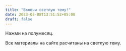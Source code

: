 ```yaml
---
title: "Включи светлую тему!"
date: 2023-03-08T13:51:52+05:00
draft: false
---
```


Нажми на полумесяц.

Все материалы на сайте расчитаны на светлую тему.
